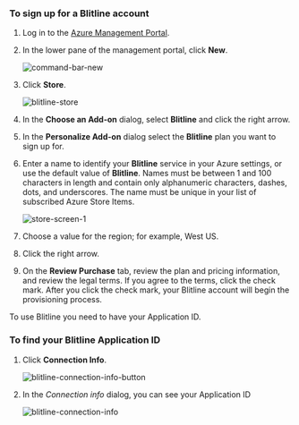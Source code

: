 
### To sign up for a Blitline account
1. Log in to the [Azure Management Portal](https://manage.windowsazure.com/).
2. In the lower pane of the management portal, click **New**.
   
    ![command-bar-new](./media/blitline-signup/blitline_bar_new.png)
3. Click **Store**.
   
    ![blitline-store](./media/blitline-signup/blitline_offerings_store.png)
4. In the **Choose an Add-on** dialog, select **Blitline** and click the right arrow.
5. In the **Personalize Add-on** dialog select the **Blitline** plan you want to sign up for.
6. Enter a name to identify your **Blitline** service in your Azure settings, or use the default value of **Blitline**. Names must be between 1 and 100 characters in length and contain only alphanumeric characters, dashes, dots, and underscores. The name must be unique in your list of subscribed Azure Store Items.
   
    ![store-screen-1](./media/blitline-signup/blitline_purchase.jpg)
7. Choose a value for the region; for example, West US. 
8. Click the right arrow.
9. On the **Review Purchase** tab, review the plan and pricing information, and review the legal terms. If you agree to the terms, click the check mark. After you click the check mark, your Blitline account will begin the provisioning process. 

To use Blitline you need to have your Application ID.

### To find your Blitline Application ID
1. Click **Connection Info**.
   
    ![blitline-connection-info-button](./media/blitline-signup/blitline_connection_info_button.png)
2. In the *Connection info* dialog, you can see your Application ID
   
    ![blitline-connection-info](./media/blitline-signup/blitline_connection_info_screen.jpeg)

<!--images-->

[command-bar-new]: ./media/blitline-signup/blitline_bar_new.png
[blitline-store]: ./media/blitline-signup/blitline_offerings_store.png
[store-screen-1]: ./media/blitline-signup/blitline_purchase.jpg
[blitline-connection-info-button]: ./media/blitline-signup/blitline_connection_info_button.png
[blitline-connection-info]: ./media/blitline-signup/blitline_connection_info_screen.jpeg

